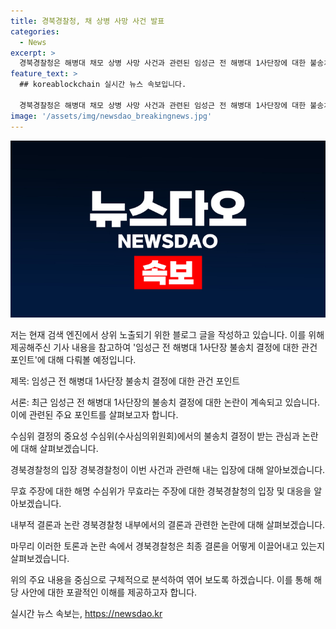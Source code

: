```yaml
---
title: 경북경찰청, 채 상병 사망 사건 발표
categories:
  - News
excerpt: >
  경북경찰청은 해병대 채모 상병 사망 사건과 관련된 임성근 전 해병대 1사단장에 대한 불송치 결정을 내렸다. 이에 대해 야당을 중심으로 거센 비판과 경북경찰청장의 직권남용 혐의 고발이 이어지고 있다. 더불어민주당은 결정을 비판하며 수심위의 결론을 무효로 주장하고 있지만, 경북경찰청은 결정에 대한 고심을 거듭하며 국민적 관심이 높은 사건을 신중하게 처리할 것이라 밝혔다. 이에 대해 임 전 사단장이 송치된다면 여론에 따른 수사라는 비판이 나올 수 있음을 우려하는 목소리도 나오고 있다.
feature_text: >
  ## koreablockchain 실시간 뉴스 속보입니다.

  경북경찰청은 해병대 채모 상병 사망 사건과 관련된 임성근 전 해병대 1사단장에 대한 불송치 결정을 내렸다. 이에 대해 야당을 중심으로 거센 비판과 경북경찰청장의 직권남용 혐의 고발이 이어지고 있다. 더불어민주당은 결정을 비판하며 수심위의 결론을 무효로 주장하고 있지만, 경북경찰청은 결정에 대한 고심을 거듭하며 국민적 관심이 높은 사건을 신중하게 처리할 것이라 밝혔다. 이에 대해 임 전 사단장이 송치된다면 여론에 따른 수사라는 비판이 나올 수 있음을 우려하는 목소리도 나오고 있다.
image: '/assets/img/newsdao_breakingnews.jpg'
---
```


<p><img src="/assets/img/newsdao_breakingnews.jpg" alt="koreablockchain 속보" /></p>

<p>저는 현재 검색 엔진에서 상위 노출되기 위한 블로그 글을 작성하고 있습니다. 이를 위해 제공해주신 기사 내용을 참고하여 '임성근 전 해병대 1사단장 불송치 결정에 대한 관건 포인트'에 대해 다뤄볼 예정입니다.</p>

<p>제목: 임성근 전 해병대 1사단장 불송치 결정에 대한 관건 포인트</p>

<p>서론:
최근 임성근 전 해병대 1사단장의 불송치 결정에 대한 논란이 계속되고 있습니다. 이에 관련된 주요 포인트를 살펴보고자 합니다.</p>

<p>수심위 결정의 중요성
수심위(수사심의위원회)에서의 불송치 결정이 받는 관심과 논란에 대해 살펴보겠습니다.</p>

<p>경북경찰청의 입장
경북경찰청이 이번 사건과 관련해 내는 입장에 대해 알아보겠습니다.</p>

<p>무효 주장에 대한 해명
수심위가 무효라는 주장에 대한 경북경찰청의 입장 및 대응을 알아보겠습니다.</p>

<p>내부적 결론과 논란
경북경찰청 내부에서의 결론과 관련한 논란에 대해 살펴보겠습니다.</p>

<p>마무리
이러한 토론과 논란 속에서 경북경찰청은 최종 결론을 어떻게 이끌어내고 있는지 살펴보겠습니다.</p>

<p>위의 주요 내용을 중심으로 구체적으로 분석하여 엮어 보도록 하겠습니다. 이를 통해 해당 사안에 대한 포괄적인 이해를 제공하고자 합니다.</p>
실시간 뉴스 속보는, <a href="https://newsdao.kr" rel="dofollow">https://newsdao.kr</a>



